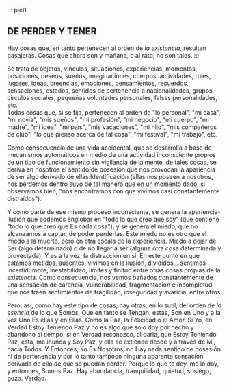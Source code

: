 ::: piel1

## DE PERDER Y TENER 

Hay cosas que, en tanto pertenecen al orden de _la existencia_, resultan pasajeras.
Cosas que ahora son y mañana, o al rato, no son tales.
:::

Se trata de objetos, vínculos, situaciones, experiencias, momentos, posiciones, deseos, sueños, imaginaciones, cuerpos, actividades, roles, lugares, ideas, creencias, emociones, pensamientos, recuerdos, sensaciones, estados, sentidos de pertenencia a nacionalidades, grupos, círculos sociales, pequeñas voluntades personales, falsas personalidades, etc.</br>
Todas cosas que, si se fija, pertenecen al orden de "lo personal", "mi casa", "mi novia", "mis sueños", "mi profesión", "mi negocio", "mi cuerpo", "mi madre", "mi idea", "mi país", "mis vacaciones", "mi hijo", "mis compañeros de club", "lo que pienso acerca de tal cosa", "mi festival", "mi trabajo", etc.

Como consecuencia de una vida accidental, que se desarrolla a base de mecanismos automáticos en medio de una actividad inconsciente propios de un tipo de funcionamiento sin vigilancia de la mente, de tales cosas, se deriva en nosotros el sentido de posesión que nos provocan la apariencia de ser algo derivado de ellas:Identificación (ellas nos poseen a nosotros, nos perdemos dentro suyo de tal manera que en un momento dado, si observamos bien, "nos encontramos con que vivimos casi constantemente distraídos").

Y como parte de ese mismo proceso inconsciente, se genera la apariencia-ilusión que podemos englobar en "todo lo que creo que soy" (que contiene "todo lo que creo que Es cada cosa"), y se genera el miedo, que no alcanzamos a captar, de poder perderlas. Este miedo no es otro que el miedo a la muerte, pero en otra escala de la experiencia. Miedo a dejar de Ser (algo determinado) o de no llegar a ser (alguna otra cosa determinada y proyectada). Y es a la vez, la distracción en sí.
En este punto en que estamos metidos, ausentes, vivimos en la ilusión, divididos… sentimos incertidumbre, inestabilidad, límites y finitud entre otras cosas propias de la existencia. Como consecuencia, nos vemos bañados constantemente de una sensación de carencia, vulnerabilidad, fragmentación e incompletud, que nos traen sentimientos de fragilidad, inseguridad y avaricia, entre otros.

Pero, así, como hay este tipo de cosas, hay otras, en lo sutil, del orden de _la esencia_ de lo que Somos. Que en tanto se Tengan, estas, Son en Uno y a la vez Uno Es ellas y en Ellas.
Como la Paz, la Felicidad o el Amor.
Si Yo, en Verdad Estoy Teniendo Paz y no es algo que solo doy por hecho y abandono al tiempo, si en Verdad reconozco, al darla, que Estoy Teniendo Paz, esta, me inunda y Soy Paz, y ella se extiende desde y a través de Mí, hacia Todos. Y Entonces, Yo Es Nosotros, no Hay nada sentido de posesión ni de pertenencia y por lo tanto tampoco ninguna aparente sensación derivada de ello de que se puedan perder. Porque lo que te doy, me lo doy, y entonces, Somos Paz.
Hay abundancia, tranquilidad, quietud, sosiego, gozo. Verdad.
